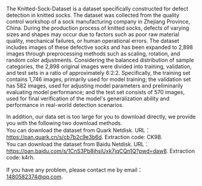 The Knitted-Sock-Dataset is a dataset specifically constructed for defect detection in knitted socks. The dataset was collected from the quality control workshop of a sock manufacturing company in Zhejiang Province, China. During the production process of knitted socks, defects of varying sizes and shapes may occur due to factors such as poor raw material quality, mechanical failures, or human operational errors. The dataset includes images of these defective socks and has been expanded to 2,898 images through preprocessing methods such as scaling, rotation, and random color adjustments.
Considering the balanced distribution of sample categories, the 2,898 original images were divided into training, validation, and test sets in a ratio of approximately 6:2:2. Specifically, the training set contains 1,746 images, primarily used for model training; the validation set has 582 images, used for adjusting model parameters and preliminarily evaluating model performance; and the test set consists of 570 images, used for final verification of the model's generalization ability and performance in real-world detection scenarios.

In addition, our data set is too large for you to download directly, we provide you with the following two download methods.      
You can download the dataset from Quark Netdisk. URL：https://pan.quark.cn/s/cb7b2c9e3b6d. Extraction code: CK9B.    
You can download the dataset from Baidu Netdisk. URL：https://pan.baidu.com/s/1CnS3Pb8jhsiUxk7jqCQn1Q?pwd=daw8. Extraction code: k4rh.

If you have any problem, please contact me by email：1480582374@qq.com.

